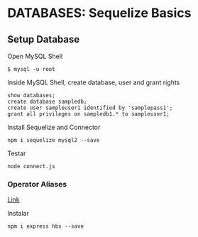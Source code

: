 # DATABASES: Sequelize Basics

## Setup Database

Open MySQL Shell

```shell
$ mysql -u root
```

Inside MySQL Shell, create database, user and grant rights

```mysql-sql
show databases;
create database sampledb;
create user sampleuser1 identified by 'samplepass1';
grant all privileges on sampledb1.* to sampleuser1;
```

Install Sequelize and Connector

```npm
npm i sequelize mysql2 --save
```

Testar

```npm
node connect.js
```

### Operator Aliases

[Link](https://sequelize.org/v5/manual/querying.html)

Instalar

```npm
npm i express hbs --save
```
